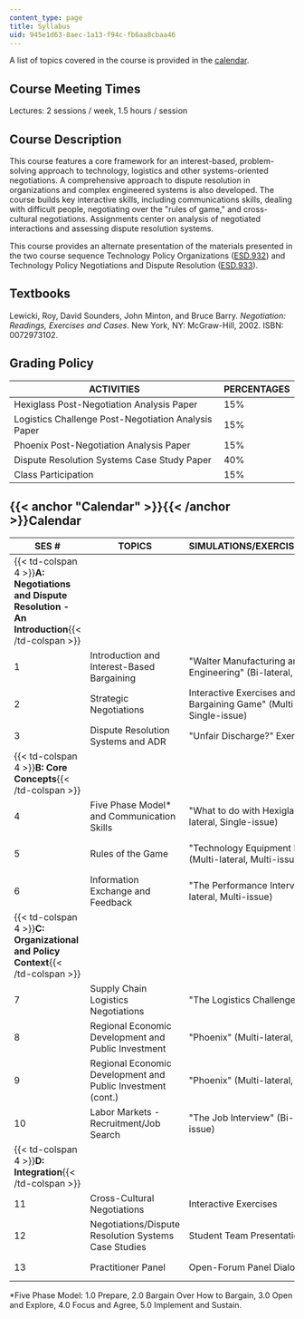 ```yaml
---
content_type: page
title: Syllabus
uid: 945e1d63-8aec-1a13-f94c-fb6aa8cbaa46
---
```


A list of topics covered in the course is provided in the [calendar](#Calendar).

Course Meeting Times
--------------------

Lectures: 2 sessions / week, 1.5 hours / session

Course Description
------------------

This course features a core framework for an interest-based, problem-solving approach to technology, logistics and other systems-oriented negotiations. A comprehensive approach to dispute resolution in organizations and complex engineered systems is also developed. The course builds key interactive skills, including communications skills, dealing with difficult people, negotiating over the "rules of game," and cross-cultural negotiations. Assignments center on analysis of negotiated interactions and assessing dispute resolution systems.

This course provides an alternate presentation of the materials presented in the two course sequence Technology Policy Organizations ([ESD.932](/courses/esd-932-technology-policy-organizations-spring-2005)) and Technology Policy Negotiations and Dispute Resolution ([ESD.933](/courses/esd-933-technology-policy-negotiations-and-dispute-resolution-spring-2005)).

Textbooks
---------

Lewicki, Roy, David Sounders, John Minton, and Bruce Barry. _Negotiation: Readings, Exercises and Cases_. New York, NY: McGraw-Hill, 2002. ISBN: 0072973102.

Grading Policy
--------------

| ACTIVITIES | PERCENTAGES |
| --- | --- |
| Hexiglass Post-Negotiation Analysis Paper | 15% |
| Logistics Challenge Post-Negotiation Analysis Paper | 15% |
| Phoenix Post-Negotiation Analysis Paper | 15% |
| Dispute Resolution Systems Case Study Paper | 40% |
| Class Participation | 15% 

{{< anchor "Calendar" >}}{{< /anchor >}}Calendar
------------------------------------------------

| SES # | TOPICS | SIMULATIONS/EXERCISES/ACTIVITIES | KEY DATES |
| --- | --- | --- | --- |
| {{< td-colspan 4 >}}**A: Negotiations and Dispute Resolution - An Introduction**{{< /td-colspan >}} ||||
| 1 | Introduction and Interest-Based Bargaining | "Walter Manufacturing and GG Engineering" (Bi-lateral, Single-issue) | &nbsp; |
| 2 | Strategic Negotiations | Interactive Exercises and "The Bargaining Game" (Multi-person, Single-issue) | &nbsp; |
| 3 | Dispute Resolution Systems and ADR | "Unfair Discharge?" Exercise | &nbsp; |
| {{< td-colspan 4 >}}**B: Core Concepts**{{< /td-colspan >}} ||||
| 4 | Five Phase Model\* and Communication Skills | "What to do with Hexiglass?" (Bi-lateral, Single-issue) | &nbsp; |
| 5 | Rules of the Game | "Technology Equipment Partners" (Multi-lateral, Multi-issue) | Negotiations analysis paper due |
| 6 | Information Exchange and Feedback | "The Performance Interview" (Bi-lateral, Multi-issue) | &nbsp; |
| {{< td-colspan 4 >}}**C: Organizational and Policy Context**{{< /td-colspan >}} ||||
| 7 | Supply Chain Logistics Negotiations | "The Logistics Challenge" | &nbsp; |
| 8 | Regional Economic Development and Public Investment | "Phoenix" (Multi-lateral, Multi-issue) | Negotiations analysis paper due |
| 9 | Regional Economic Development and Public Investment (cont.) | "Phoenix" (Multi-lateral, Multi-issue) | &nbsp; |
| 10 | Labor Markets - Recruitment/Job Search | "The Job Interview" (Bi-lateral, Multi-issue) | Negotiations analysis paper due |
| {{< td-colspan 4 >}}**D: Integration**{{< /td-colspan >}} ||||
| 11 | Cross-Cultural Negotiations | Interactive Exercises | &nbsp; |
| 12 | Negotiations/Dispute Resolution Systems Case Studies | Student Team Presentations | Presentation slides due |
| 13 | Practitioner Panel | Open-Forum Panel Dialogue | Case study paper due 

\*Five Phase Model: 1.0 Prepare, 2.0 Bargain Over How to Bargain, 3.0 Open and Explore, 4.0 Focus and Agree, 5.0 Implement and Sustain.